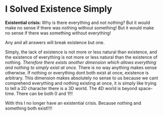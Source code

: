 # I Solved Existence Simply

**Existential crisis:** Why is there everything and not nothing? But it would make no sense if there was nothing without something! But it would make no sense if there was something without everything!

Any and all answers will break existence but one.

Simply, the lack of existence is not more or less natural than existence, and the existence of everything is not more  or less natural than the existence of nothing. *Therefore there exists another dimension which allows everything and nothing to simply exist at once.* There is no way anything makes sense otherwise. If nothing or everything dont both exist at once, existence is arbitrary. This dimension makes absolutely no sense to us because we cant comprehend everything and nothing existing at once, it is simply like trying to tell a 2D character there is a 3D world. The 4D world is beyond space-time. There can be both 0 and 1!!!

With this I no longer have an existential crisis. Because nothing and something both exist!!!!
